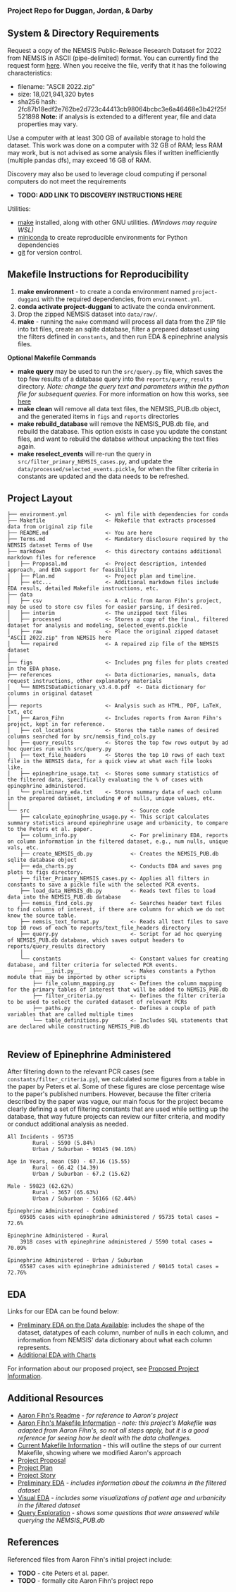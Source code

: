 ### Project Repo for Duggan, Jordan, & Darby

## System & Directory Requirements
Request a copy of the NEMSIS Public-Release Research Dataset for 2022 from NEMSIS in ASCII (pipe-delimited) format. You
can currently find the request form [here](https://nemsis.org/using-ems-data/request-research-data/). When you receive
the file, verify that it has the following characteristics:
  - filename: "ASCII 2022.zip"
  - size: 18,021,941,320 bytes
  - sha256 hash: 2fc87b18edf2e762be2d723c44413cb98064bcbc3e6a46468e3b42f25f521898
**Note:** if analysis is extended to a different year, file and data properties may vary.

Use a computer with at least 300 GB of available storage to hold the dataset. This work was done on a
computer with 32 GB of RAM; less RAM may work, but is not advised as some analysis files if written inefficiently (multiple pandas dfs),
may exceed 16 GB of RAM.

Discovery may also be used to leverage cloud computing if personal computers do not meet the requirements 
- **TODO: ADD LINK TO DISCOVERY INSTRUCTIONS HERE**

Utilities:
* [make](https://www.gnu.org/software/make/) installed, along with other GNU utilities. *(Windows may require WSL)*
* [miniconda](https://docs.conda.io/projects/miniconda) to create reproducible environments for Python dependencies
* [git](https://git-scm.com/) for version control.

## Makefile Instructions for Reproducibility
1) **make environment** - to create a conda environment named `project-duggani` with the required dependencies, from `environment.yml`.
1) **conda activate project-duggani** to activate the conda environment.
1) Drop the zipped NEMSIS dataset into `data/raw/`.
1) **make** - running the `make` command will process all data from the ZIP file into txt files, create an sqlite database, filter a prepared dataset using the filters defined in `constants`, and then run EDA & epinephrine analysis files. 

**Optional Makefile Commands**
* **make query** may be used to run the `src/query.py` file, which saves the top few results of a database query into the `reports/query_results` directory. *Note: change the query text and parameters within the python file for subsequent queries*. For more information on how this works, see [here](./markdown/Query_Exploration.md)
* **make clean** will remove all data text files, the NEMSIS_PUB.db object, and the generated items in `figs` and `reports` directories
* **make rebuild_database** will remove the NEMSIS_PUB.db file, and rebuild the database. This option exists in case you update the constant files, and want to rebuild the databse without unpacking the text files again.
* **make reselect_events** will re-run the query in `src/filter_primary_NEMSIS_cases.py`, and update the `data/processed/selected_events.pickle`, for when the filter criteria in constants are updated and the data needs to be refreshed.

## Project Layout
```
├── environment.yml            <- yml file with dependencies for conda 
├── Makefile                   <- Makefile that extracts processed data from original zip file
├── README.md                  <- You are here
├── Terms.md                   <- Mandatory disclosure required by the NEMSIS dataset Terms of Use
├── markdown                   <- this directory contains additional markdown files for reference
│   ├── Proposal.md            <- Project description, intended approach, and EDA support for feasibility
│   ├── Plan.md                <- Project plan and timeline.
│   ├── etc...                 <- Additional markdown files include EDA resuls, detailed Makefile instructions, etc.
├── data
│   ├── csv                    <- A relic from Aaron Fihn's project, may be used to store csv files for easier parsing, if desired.
│   ├── interim                <- The unzipped text files
│   ├── processed              <- Stores a copy of the final, filtered dataset for analysis and modeling, selected_events.pickle
│   ├── raw                    <- Place the original zipped dataset "ASCII 2022.zip" from NEMSIS here
│   └── repaired               <- A repaired zip file of the NEMSIS dataset
│
├── figs                       <- Includes png files for plots created in the EDA phase.
├── references                 <- Data dictionaries, manuals, data request instructions, other explanatory materials
│   └── NEMSISDataDictionary_v3.4.0.pdf  <- Data dictionary for columns in original dataset
│
├── reports                    <- Analysis such as HTML, PDF, LaTeX, txt, etc
│   ├── Aaron_Fihn             <- Includes reports from Aaron Fihn's project, kept in for reference.
│   ├── col_locations          <- Stores the table names of desired columns searched for by src/nemsis_find_cols.py
│   ├── query_results          <- Stores the top few rows output by ad hoc queries run with src/query.py
│   ├── text_file_headers      <- Stores the top 10 rows of each text file in the NEMSIS data, for a quick view at what each file looks like. 
│   ├── epinephrine_usage.txt  <- Stores some summary statistics of the filtered data, specifically evaluating the % of cases with epinephrine administered.
│   └── preliminary_eda.txt    <- Stores summary data of each column in the prepared dataset, including # of nulls, unique values, etc.
│
└── src                                <- Source code
    ├── calculate_epinephrine_usage.py <- This script calculates summary statistics around epinephrine usage and urbanicity, to compare to the Peters et al. paper.
    ├── column_info.py                 <- For preliminary EDA, reports on column information in the filtered dataset, e.g., num nulls, unique vals, etc.
    ├── create_NEMSIS_db.py            <- Creates the NEMSIS_PUB.db sqlite database object
    ├── eda_charts.py                  <- Conducts EDA and saves png plots to figs directory. 
    ├── filter_Primary_NEMSIS_cases.py <- Applies all filters in constants to save a pickle file with the selected PCR events. 
    ├── load_data_NEMSIS_db.py         <- Reads text files to load data into the NEMSIS_PUB.db database
    ├── nemsis_find_cols.py            <- Searches header text files to find columns of interest, if there are columns for which we do not know the source table. 
    ├── nemsis_text_format.py          <- Reads all text files to save top 10 rows of each to reports/text_file_headers directory
    ├── query.py                       <- Script for ad hoc querying of NEMSIS_PUB.db database, which saves output headers to reports/query_results directory
    │
    └── constants                      <- Constant values for creating database, and filter criteria for selected PCR events. 
        ├── __init.py__                <- Makes constants a Python module that may be imported by other scripts
        ├── file_column_mapping.py     <- Defines the column mapping for the primary tables of interest that will be added to NEMSIS_PUB.db
        ├── filter_criteria.py         <- Defines the filter criteria to be used to select the curated dataset of relevant PCRs
        ├── paths.py                   <- Defines a couple of path variables that are called multiple times
        └── table_definitions.py       <- Includes SQL statements that are declared while constructing NEMSIS_PUB.db
    
```

## Review of Epinephrine Administered
After filtering down to the relevant PCR cases (see `constants/filter_criteria.py`), we calculated some figures from a table in the paper by Peters et al. 
Some of these figures are close percentage wise to the paper's published numbers. However, because the filter criteria described by the paper was vague, 
our main focus for the project became clearly defining a set of filtering constants that are used while setting up the database, that way future projects
can review our filter criteria, and modify or conduct additional analysis as needed.

```
All Incidents - 95735 
    	Rural - 5590 (5.84%)
    	Urban / Suburban - 90145 (94.16%)
    
Age in Years, mean (SD) - 67.16 (15.55)
    	Rural - 66.42 (14.39)
    	Urban / Suburban - 67.2 (15.62)
    
Male - 59823 (62.62%)
    	Rural - 3657 (65.63%)
    	Urban / Suburban - 56166 (62.44%)
    
Epinephrine Administered - Combined
    69505 cases with epinephrine administered / 95735 total cases = 72.6%
    
Epinephrine Administered - Rural 
    3918 cases with epinephrine administered / 5590 total cases = 70.09%
    
Epinephrine Administered - Urban / Suburban
    65587 cases with epinephrine administered / 90145 total cases = 72.76%
```

## EDA
Links for our EDA can be found below:
- [Preliminary EDA on the Data Available](./markdown/preliminary_eda.md): includes the shape of the dataset, datatypes of each column, number of nulls in each column, and information from NEMSIS' data dictionary about what each column represents. 
- [Additional EDA with Charts](./markdown/EDA.md)

For information about our proposed project, see [Proposed Project Information](./markdown/project.md).

## Additional Resources
- [Aaron Fihn's Readme](./markdown/Aaron-Fihn_README.md) - *for reference to Aaron's project*
- [Aaron Fihn's Makefile Information](./markdown/Aaron-Fihn_Makefile_overview.md) - *note: this project's Makefile was adapted from Aaron Fihn's, so not all steps apply, but it is a good reference for seeing how he dealt with the data challenges.*
- [Current Makefile Information](./markdown/Current_Makefile_overview.md) - this will outline the steps of our current Makefile, showing where we modified Aaron's approach
- [Project Proposal](./markdown/Proposal.md)
- [Project Plan](./markdown/Plan.md)
- [Project Story](./markdown/project.md)
- [Preliminary EDA](./markdown/preliminary_eda.md) - *includes information about the columns in the filtered dataset*
- [Visual EDA](./markdown/EDA.md) - *includes some visualizations of patient age and urbanicity in the filtered dataset*
- [Query Exploration](./markdown/Query_Exploration.md) - *shows some questions that were answered while querying the NEMSIS_PUB.db*

## References
Referenced files from Aaron Fihn's initial project include:
- **TODO** - cite Peters et al. paper. 
- **TODO** - formally cite Aaron Fihn's project repo